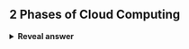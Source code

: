 ## 2 Phases of Cloud Computing
<details>
<summary><b>Reveal answer</b></summary>
1. Serverful computing<br>2. Serverless computing
</details>

